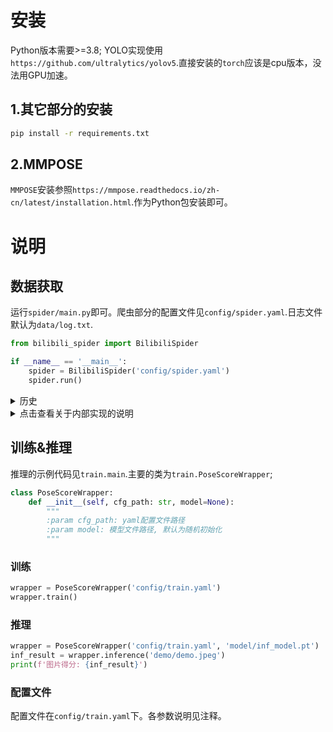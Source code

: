 # 安装
Python版本需要>=3.8; YOLO实现使用`https://github.com/ultralytics/yolov5`.直接安装的`torch`应该是cpu版本，没法用GPU加速。
## 1.其它部分的安装
```bash
pip install -r requirements.txt
```
## 2.MMPOSE
`MMPOSE`安装参照`https://mmpose.readthedocs.io/zh-cn/latest/installation.html`.作为Python包安装即可。
# 说明
## 数据获取
运行`spider/main.py`即可。爬虫部分的配置文件见`config/spider.yaml`.日志文件默认为`data/log.txt`.
```python
from bilibili_spider import BilibiliSpider

if __name__ == '__main__':
    spider = BilibiliSpider('config/spider.yaml')
    spider.run()
```
<details>
<summary>历史</summary>
爬虫示例文件见`spider/main.py.`

`spider`文件夹主要用于爬取信息、得到监督数据。`spider.bilibili_spider.BilibiliSpider`用于从B站爬取视频以及弹幕数据。
```python
def get_danmaku(self, bv_id: str, xml_path: str) -> None:
    """
    将指定BV号的弹幕保存为xml文件。
    :param bv_id: BV号
    :param xml_path: xml文档保存路径
    """
    pass

def get_video(self, bv_id: str, video_path: str) -> None:
    """
    将指定BV号的弹幕保存为视频文件。由于B站视频和音频不是一起存的，所以视频只有画面没有声音。
    :param bv_id: BV号
    :param video_path: 视频保存路径
    """
    pass
```
`spider.spider_utils.VideoProcessor`用于从视频中提取监督信息，从而进行后续训练。

可以使用`VideoProcessor.process`获取得到的视频的数据：
```python
def process(self, video_path: str, xml_path: str, debug=False) -> int:
    """
    从视频中提取训练数据，保存(append)到csv文件中。
    :param video_path: 视频路径
    :param xml_path: 弹幕路径
    :param debug: 查看中间结果
    :return: int, 从该视频中提取得到的数据组数
    """
```
</details>

<details>
<summary>点击查看关于内部实现的说明</summary>

有三个方法是核心(TODO)：
```python
def _get_danmaku_score(self, danmakus: List[str]) -> float:
    """
    给定弹幕列表，返回该弹幕的(情感)得分。该得分会作为该帧的监督信号。
    :param danmakus: List[str], 弹幕列表
    :return: 弹幕情感得分score, 0 <= score <= 1
    """
    # TODO

def is_interested_frame(self, frame: np.ndarray) -> Tuple[bool, dict]:
    """
    给定帧，确定该帧是否包含感兴趣内容(比如检测到猫)。只有感兴趣内容才会被进一步处理(如提取关节)。
    :param frame: np.ndarray(h, w), uint8表示的帧
    :return: Tuple[bool, dict], 该帧是否包含感兴趣内容。若包含感兴趣内容，返回(True, 识别结果json); 否则返回(False, None).
    """
    # TODO

def get_feature(self, frame: np.ndarray) -> np.ndarray:
    """
    给定帧，从该帧中提取关节特征信息。
    :param frame: np.array(h, w), uint8表示的帧
    :return: np.array, 从该帧中提取得到的关节信息，用于构建数据集进行训练。
    """
    # TODO
```
实现以上三个方法之后，可以调用`VideoProcessor.process`获取标注数据对。
</details>

## 训练&推理
推理的示例代码见`train.main`.主要的类为`train.PoseScoreWrapper`;
```python
class PoseScoreWrapper:
    def __init__(self, cfg_path: str, model=None):
        """
        :param cfg_path: yaml配置文件路径
        :param model: 模型文件路径, 默认为随机初始化
        """
```
### 训练
```python
wrapper = PoseScoreWrapper('config/train.yaml')
wrapper.train()
```
### 推理
```python
wrapper = PoseScoreWrapper('config/train.yaml', 'model/inf_model.pt')
inf_result = wrapper.inference('demo/demo.jpeg')
print(f'图片得分: {inf_result}')
```
### 配置文件
配置文件在`config/train.yaml`下。各参数说明见注释。